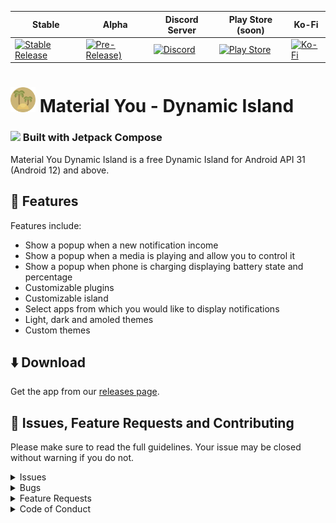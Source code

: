 | Stable                                                                                                                                                                                                                       | Alpha                                                                                                                                                                                                                            | Discord Server                                                                                                                                   | Play Store (soon)                                                                                                                                                                          | Ko-Fi                                                                                                                                  |
|------------------------------------------------------------------------------------------------------------------------------------------------------------------------------------------------------------------------------|----------------------------------------------------------------------------------------------------------------------------------------------------------------------------------------------------------------------------------|--------------------------------------------------------------------------------------------------------------------------------------------------|--------------------------------------------------------------------------------------------------------------------------------------------------------------------------------------------|----------------------------------------------------------------------------------------------------------------------------------------|
| [![Stable Release](https://img.shields.io/github/release/Angel-Studio/Material-You-Dynamic-Island.svg?style=for-the-badge&maxAge=3600&label=DOWNLOAD)](https://github.com/Angel-Studio/Material-You-Dynamic-Island/releases) | [![Pre-Release)](https://img.shields.io/github/v/release/Angel-Studio/Material-You-Dynamic-Island?include_prereleases&label=DOWNLOAD&style=for-the-badge)](https://github.com/Angel-Studio/Material-You-Dynamic-Island/releases) | [![Discord](https://img.shields.io/badge/Discord-%235865F2.svg?style=for-the-badge&logo=discord&logoColor=white)](https://discord.gg/8NfBrxKs4T) | [![Play Store](https://img.shields.io/badge/Google_Play-414141?style=for-the-badge&logo=google-play&logoColor=white)](https://play.google.com/store/apps/dev?id=8686550764558677121&gl=FR) | [![Ko-Fi](https://img.shields.io/badge/Ko--fi-F16061?style=for-the-badge&logo=ko-fi&logoColor=white)](https://ko-fi.com/angelstudiofr) |

# <img src="./.github/readme-images/app-icon.png" width="40"> Material You - Dynamic Island
### <img src="https://3.bp.blogspot.com/-VVp3WvJvl84/X0Vu6EjYqDI/AAAAAAAAPjU/ZOMKiUlgfg8ok8DY8Hc-ocOvGdB0z86AgCLcBGAsYHQ/s1600/jetpack%2Bcompose%2Bicon_RGB.png" height="32"> Built with Jetpack Compose
Material You Dynamic Island is a free Dynamic Island for Android API 31 (Android 12) and above.

## 🌟 Features

Features include:
* Show a popup when a new notification income
* Show a popup when a media is playing and allow you to control it
* Show a popup when phone is charging displaying battery state and percentage
* Customizable plugins
* Customizable island
* Select apps from which you would like to display notifications
* Light, dark and amoled themes
* Custom themes

## ⬇️ Download
Get the app from our [releases page](https://github.com/Angel-Studio/Material-You-Dynamic-Island/releases).

## 💟 Issues, Feature Requests and Contributing

Please make sure to read the full guidelines. Your issue may be closed without warning if you do not.

<details><summary>Issues</summary>

1. **Before reporting a new issue, take a look at the [changelog](https://github.com/Angel-Studio/Material-You-Dynamic-Island/releases) and the already opened [issues](https://github.com/Angel-Studio/Material-You-Dynamic-Island/issues).**
2. If you are unsure, ask here: [![Discord](https://img.shields.io/discord/1065299087030747216.svg)](https://discord.gg/8NfBrxKs4T)

</details>

<details><summary>Bugs</summary>

* Include version (**Settings → About → Version**)
 * If not latest, try updating, it may have already been solved
* Include steps to reproduce (if not obvious from description)
* Include screenshot (if needed)
* If it could be device-dependent, try reproducing on another device (if possible)
* Don't group unrelated requests into one issue

</details>

<details><summary>Feature Requests</summary>

* Write a detailed issue, explaining what it should do or how.
* Include screenshot (if needed)

</details>

<details><summary>Code of Conduct</summary>

See [CODE_OF_CONDUCT.md](./CODE_OF_CONDUCT.md).
</details>
